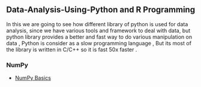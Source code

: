 ## Data-Analysis-Using-Python and R Programming

In this we are going to see how different library of python is used for data analysis, since we have various tools and framework to deal with data, but python library provides a better and fast way to do various manipulation on data , Python is consider as a slow programming language , But its most of the library is written in C/C++ so it is fast 50x faster .

### NumPy

* [NumPy Basics]('https://nbviewer.jupyter.org/github/skjha1/Data-Science/blob/master/NumPy%20For%20Data%20Analysis.ipynb')
